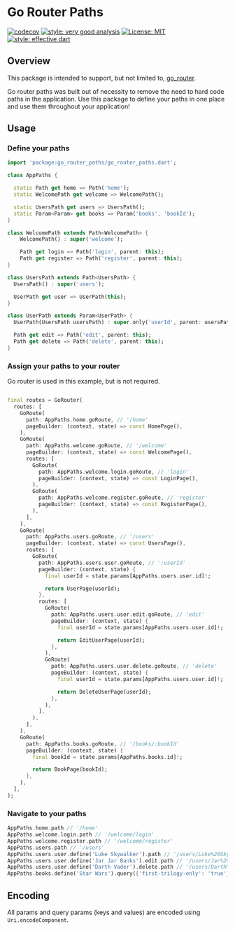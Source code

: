 # Go Router Paths

[![codecov](https://codecov.io/gh/mrgnhnt96/go_router_paths/branch/master/graph/badge.svg?token=ZZ4CR3E6HU)](https://codecov.io/gh/mrgnhnt96/go_router_paths)
[![style: very good analysis][very_good_analysis_badge]][very_good_analysis_link]
[![License: MIT][license_badge]][license_link]
<a href="https://github.com/tenhobi/effective_dart"><img src="https://img.shields.io/badge/style-effective_dart-40c4ff.svg" alt="style: effective dart"></a>

## Overview

This package is intended to support, but not limited to, [go_router][go_router].

Go router paths was built out of necessity to remove the need to hard code paths in the application. Use this package to define your paths in one place and use them throughout your application!

## Usage

### Define your paths

```dart
import 'package:go_router_paths/go_router_paths.dart';

class AppPaths {

  static Path get home => Path('home');
  static WelcomePath get welcome => WelcomePath();

  static UsersPath get users => UsersPath();
  static Param<Param> get books => Param('books', 'bookId');
}

class WelcomePath extends Path<WelcomePath> {
    WelcomePath() : super('welcome');

    Path get login => Path('login', parent: this);
    Path get register => Path('register', parent: this);
}

class UsersPath extends Path<UsersPath> {
  UsersPath() : super('users');

  UserPath get user => UserPath(this);
}

class UserPath extends Param<UserPath> {
  UserPath(UsersPath usersPath) : super.only('userId', parent: usersPath);

  Path get edit => Path('edit', parent: this);
  Path get delete => Path('delete', parent: this);
}
```

### Assign your paths to your router

Go router is used in this example, but is not required.

```dart

final routes = GoRouter(
  routes: [
    GoRoute(
      path: AppPaths.home.goRoute, // '/home'
      pageBuilder: (context, state) => const HomePage(),
    ),
    GoRoute(
      path: AppPaths.welcome.goRoute, // '/welcome'
      pageBuilder: (context, state) => const WelcomePage(),
      routes: [
        GoRoute(
          path: AppPaths.welcome.login.goRoute, // 'login'
          pageBuilder: (context, state) => const LoginPage(),
        ),
        GoRoute(
          path: AppPaths.welcome.register.goRoute, // 'register'
          pageBuilder: (context, state) => const RegisterPage(),
        ),
      ],
    ),
    GoRoute(
      path: AppPaths.users.goRoute, // '/users'
      pageBuilder: (context, state) => const UsersPage(),
      routes: [
        GoRoute(
          path: AppPaths.users.user.goRoute, // ':userId'
          pageBuilder: (context, state) {
            final userId = state.params[AppPaths.users.user.id]!;

            return UserPage(userId);
          },
          routes: [
            GoRoute(
              path: AppPaths.users.user.edit.goRoute, // 'edit'
              pageBuilder: (context, state) {
                final userId = state.params[AppPaths.users.user.id]!;

                return EditUserPage(userId);
              },
            ),
            GoRoute(
              path: AppPaths.users.user.delete.goRoute, // 'delete'
              pageBuilder: (context, state) {
                final userId = state.params[AppPaths.users.user.id]!;

                return DeleteUserPage(userId);
              },
            ),
          ],
        ),
      ],
    ),
    GoRoute(
      path: AppPaths.books.goRoute, // '/books/:bookId'
      pageBuilder: (context, state) {
        final bookId = state.params[AppPaths.books.id]!;

        return BookPage(bookId);
      },
    ),
  ],
);
```

### Navigate to your paths

```dart
AppPaths.home.path // '/home'
AppPaths.welcome.login.path // '/welcome/login'
AppPaths.welcome.register.path // '/welcome/register'
AppPaths.users.path // '/users'
AppPaths.users.user.define('Luke Skywalker').path // '/users/Luke%20Skywalker'
AppPaths.users.user.define('Jar Jar Banks').edit.path // '/users/Jar%20Jar%20Banks/edit'
AppPaths.users.user.define('Darth Vader').delete.path // '/users/Darth%20Vader/delete'
AppPaths.books.define('Star Wars').query({'first-trilogy-only': 'true'}).path // '/books/Star%20Wars?first-trilogy-only=true'
```

## Encoding

All params and query params (keys and values) are encoded using `Uri.encodeComponent`.

[go_router]: https://pub.dev/packages/go_router
[license_badge]: https://img.shields.io/badge/license-MIT-blue.svg
[license_link]: https://opensource.org/licenses/MIT
[very_good_analysis_badge]: https://img.shields.io/badge/style-very_good_analysis-B22C89.svg
[very_good_analysis_link]: https://pub.dev/packages/very_good_analysis
